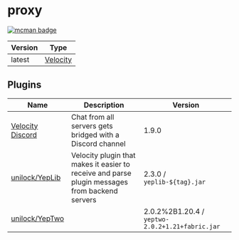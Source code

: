 # proxy

[![mcman badge](https://img.shields.io/badge/uses-mcman-purple?logo=github)](https://github.com/ParadigmMC/mcman)

<!-- run 'mcman md' to update! -->

<!--start:mcman-server-->
| Version | Type                                             |
| ------- | ------------------------------------------------ |
| latest  | [Velocity](https://papermc.io/software/velocity) |
<!--end:mcman-server-->

## Plugins

<!--start:mcman-addons-->
| Name                                                         | Description                                                                                    | Version                                         |
| ------------------------------------------------------------ | ---------------------------------------------------------------------------------------------- | ----------------------------------------------- |
| [Velocity Discord](https://modrinth.com/mod/velocitydiscord) | Chat from all servers gets bridged with a Discord channel                                      | 1.9.0                                           |
| [unilock/YepLib](https://github.com/unilock/YepLib)          | Velocity plugin that makes it easier to receive and parse plugin messages from backend servers | 2.3.0 / `yeplib-${tag}.jar`                     |
| [unilock/YepTwo](https://github.com/unilock/YepTwo)          |                                                                                                | 2.0.2%2B1.20.4 / `yeptwo-2.0.2+1.21+fabric.jar` |
<!--end:mcman-addons-->
